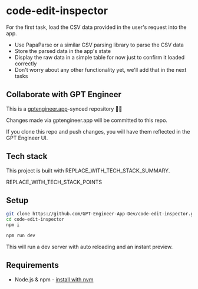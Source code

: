 # code-edit-inspector

For the first task, load the CSV data provided in the user's request into the app.

- Use PapaParse or a similar CSV parsing library to parse the CSV data 
- Store the parsed data in the app's state
- Display the raw data in a simple table for now just to confirm it loaded correctly
- Don't worry about any other functionality yet, we'll add that in the next tasks

## Collaborate with GPT Engineer

This is a [gptengineer.app](https://gptengineer.app)-synced repository 🌟🤖

Changes made via gptengineer.app will be committed to this repo.

If you clone this repo and push changes, you will have them reflected in the GPT Engineer UI.

## Tech stack

This project is built with REPLACE_WITH_TECH_STACK_SUMMARY.

REPLACE_WITH_TECH_STACK_POINTS

## Setup

```sh
git clone https://github.com/GPT-Engineer-App-Dev/code-edit-inspector.git
cd code-edit-inspector
npm i
```

```sh
npm run dev
```

This will run a dev server with auto reloading and an instant preview.

## Requirements

- Node.js & npm - [install with nvm](https://github.com/nvm-sh/nvm#installing-and-updating)
